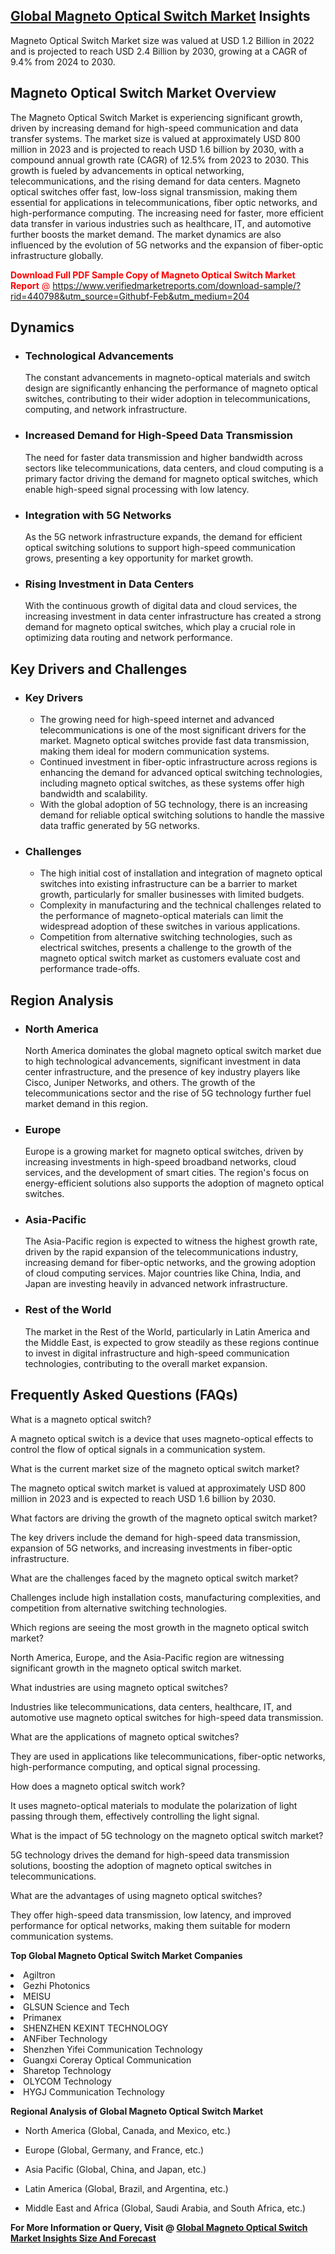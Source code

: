 <h2><a href="https://www.verifiedmarketreports.com/download-sample/?rid=440798&amp;utm_source=Githubf&amp;utm_medium=204" target="_blank">Global Magneto Optical Switch Market</a> Insights</h2><p>Magneto Optical Switch Market size was valued at USD 1.2 Billion in 2022 and is projected to reach USD 2.4 Billion by 2030, growing at a CAGR of 9.4% from 2024 to 2030.</p><p> <h2>Magneto Optical Switch Market Overview</h2> <p>The Magneto Optical Switch Market is experiencing significant growth, driven by increasing demand for high-speed communication and data transfer systems. The market size is valued at approximately USD 800 million in 2023 and is projected to reach USD 1.6 billion by 2030, with a compound annual growth rate (CAGR) of 12.5% from 2023 to 2030. This growth is fueled by advancements in optical networking, telecommunications, and the rising demand for data centers. Magneto optical switches offer fast, low-loss signal transmission, making them essential for applications in telecommunications, fiber optic networks, and high-performance computing. The increasing need for faster, more efficient data transfer in various industries such as healthcare, IT, and automotive further boosts the market demand. The market dynamics are also influenced by the evolution of 5G networks and the expansion of fiber-optic infrastructure globally.</p> <p><p><span class=""><span style="color: #ff0000;"><strong>Download Full PDF Sample Copy of Magneto Optical Switch Market Report</strong> @ </span><a href="https://www.verifiedmarketreports.com/download-sample/?rid=440798&amp;utm_source=Githubf-Feb&amp;utm_medium=204" target="_blank">https://www.verifiedmarketreports.com/download-sample/?rid=440798&amp;utm_source=Githubf-Feb&amp;utm_medium=204</a></span></p></p> <h2>Dynamics</h2> <ul> <li><h3>Technological Advancements</h3> The constant advancements in magneto-optical materials and switch design are significantly enhancing the performance of magneto optical switches, contributing to their wider adoption in telecommunications, computing, and network infrastructure.</li> <li><h3>Increased Demand for High-Speed Data Transmission</h3> The need for faster data transmission and higher bandwidth across sectors like telecommunications, data centers, and cloud computing is a primary factor driving the demand for magneto optical switches, which enable high-speed signal processing with low latency.</li> <li><h3>Integration with 5G Networks</h3> As the 5G network infrastructure expands, the demand for efficient optical switching solutions to support high-speed communication grows, presenting a key opportunity for market growth.</li> <li><h3>Rising Investment in Data Centers</h3> With the continuous growth of digital data and cloud services, the increasing investment in data center infrastructure has created a strong demand for magneto optical switches, which play a crucial role in optimizing data routing and network performance.</li> </ul> <h2>Key Drivers and Challenges</h2> <ul> <li><h3>Key Drivers</h3> <ul> <li>The growing need for high-speed internet and advanced telecommunications is one of the most significant drivers for the market. Magneto optical switches provide fast data transmission, making them ideal for modern communication systems.</li> <li>Continued investment in fiber-optic infrastructure across regions is enhancing the demand for advanced optical switching technologies, including magneto optical switches, as these systems offer high bandwidth and scalability.</li> <li>With the global adoption of 5G technology, there is an increasing demand for reliable optical switching solutions to handle the massive data traffic generated by 5G networks.</li> </ul> </li> <li><h3>Challenges</h3> <ul> <li>The high initial cost of installation and integration of magneto optical switches into existing infrastructure can be a barrier to market growth, particularly for smaller businesses with limited budgets.</li> <li>Complexity in manufacturing and the technical challenges related to the performance of magneto-optical materials can limit the widespread adoption of these switches in various applications.</li> <li>Competition from alternative switching technologies, such as electrical switches, presents a challenge to the growth of the magneto optical switch market as customers evaluate cost and performance trade-offs.</li> </ul> </li> </ul> <h2>Region Analysis</h2> <ul> <li><h3>North America</h3> North America dominates the global magneto optical switch market due to high technological advancements, significant investment in data center infrastructure, and the presence of key industry players like Cisco, Juniper Networks, and others. The growth of the telecommunications sector and the rise of 5G technology further fuel market demand in this region.</li> <li><h3>Europe</h3> Europe is a growing market for magneto optical switches, driven by increasing investments in high-speed broadband networks, cloud services, and the development of smart cities. The region's focus on energy-efficient solutions also supports the adoption of magneto optical switches.</li> <li><h3>Asia-Pacific</h3> The Asia-Pacific region is expected to witness the highest growth rate, driven by the rapid expansion of the telecommunications industry, increasing demand for fiber-optic networks, and the growing adoption of cloud computing services. Major countries like China, India, and Japan are investing heavily in advanced network infrastructure.</li> <li><h3>Rest of the World</h3> The market in the Rest of the World, particularly in Latin America and the Middle East, is expected to grow steadily as these regions continue to invest in digital infrastructure and high-speed communication technologies, contributing to the overall market expansion.</li> </ul> <h2>Frequently Asked Questions (FAQs)</h2> <p>What is a magneto optical switch?</p> <p>A magneto optical switch is a device that uses magneto-optical effects to control the flow of optical signals in a communication system.</p> <p>What is the current market size of the magneto optical switch market?</p> <p>The magneto optical switch market is valued at approximately USD 800 million in 2023 and is expected to reach USD 1.6 billion by 2030.</p> <p>What factors are driving the growth of the magneto optical switch market?</p> <p>The key drivers include the demand for high-speed data transmission, expansion of 5G networks, and increasing investments in fiber-optic infrastructure.</p> <p>What are the challenges faced by the magneto optical switch market?</p> <p>Challenges include high installation costs, manufacturing complexities, and competition from alternative switching technologies.</p> <p>Which regions are seeing the most growth in the magneto optical switch market?</p> <p>North America, Europe, and the Asia-Pacific region are witnessing significant growth in the magneto optical switch market.</p> <p>What industries are using magneto optical switches?</p> <p>Industries like telecommunications, data centers, healthcare, IT, and automotive use magneto optical switches for high-speed data transmission.</p> <p>What are the applications of magneto optical switches?</p> <p>They are used in applications like telecommunications, fiber-optic networks, high-performance computing, and optical signal processing.</p> <p>How does a magneto optical switch work?</p> <p>It uses magneto-optical materials to modulate the polarization of light passing through them, effectively controlling the light signal.</p> <p>What is the impact of 5G technology on the magneto optical switch market?</p> <p>5G technology drives the demand for high-speed data transmission solutions, boosting the adoption of magneto optical switches in telecommunications.</p> <p>What are the advantages of using magneto optical switches?</p> <p>They offer high-speed data transmission, low latency, and improved performance for optical networks, making them suitable for modern communication systems.</p> </p><p><strong>Top Global Magneto Optical Switch Market Companies</strong></p><div data-test-id=""><p><li>Agiltron</li><li> Gezhi Photonics</li><li> MEISU</li><li> GLSUN Science and Tech</li><li> Primanex</li><li> SHENZHEN KEXINT TECHNOLOGY</li><li> ANFiber Technology</li><li> Shenzhen Yifei Communication Technology</li><li> Guangxi Coreray Optical Communication</li><li> Sharetop Technology</li><li> OLYCOM Technology</li><li> HYGJ Communication Technology</li></p><div><strong>Regional Analysis of&nbsp;Global Magneto Optical Switch Market</strong></div><ul><li dir="ltr"><p dir="ltr">North America&nbsp;(Global, Canada, and Mexico, etc.)</p></li><li dir="ltr"><p dir="ltr">Europe (Global, Germany, and France, etc.)</p></li><li dir="ltr"><p dir="ltr">Asia Pacific&nbsp;(Global, China, and Japan, etc.)</p></li><li dir="ltr"><p dir="ltr">Latin America&nbsp;(Global, Brazil, and Argentina, etc.)</p></li><li dir="ltr">Middle East and Africa&nbsp;(Global, Saudi Arabia, and South Africa, etc.)</li></ul><p><strong>For More Information or Query, Visit @&nbsp;</strong><strong><a href="https://www.verifiedmarketreports.com/product/magneto-optical-switch-market/?utm_source=Githubf&amp;utm_medium=204" target="_blank">Global Magneto Optical Switch Market Insights Size And Forecast</a></strong></p></div>
